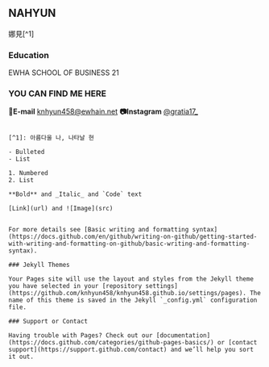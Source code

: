 ## NAHYUN 

娜見[^1]


### Education

EWHA SCHOOL OF BUSINESS 21


### YOU CAN FIND ME HERE

**📧E-mail** knhyun458@ewhain.net
**📷Instagram** [@gratia17_](https://www.instagram.com/gratia17_/?hl=ko)





```

[^1]: 아름다울 나, 나타날 현

- Bulleted
- List

1. Numbered
2. List

**Bold** and _Italic_ and `Code` text

[Link](url) and ![Image](src)


For more details see [Basic writing and formatting syntax](https://docs.github.com/en/github/writing-on-github/getting-started-with-writing-and-formatting-on-github/basic-writing-and-formatting-syntax).

### Jekyll Themes

Your Pages site will use the layout and styles from the Jekyll theme you have selected in your [repository settings](https://github.com/knhyun458/knhyun458.github.io/settings/pages). The name of this theme is saved in the Jekyll `_config.yml` configuration file.

### Support or Contact

Having trouble with Pages? Check out our [documentation](https://docs.github.com/categories/github-pages-basics/) or [contact support](https://support.github.com/contact) and we’ll help you sort it out.

```
